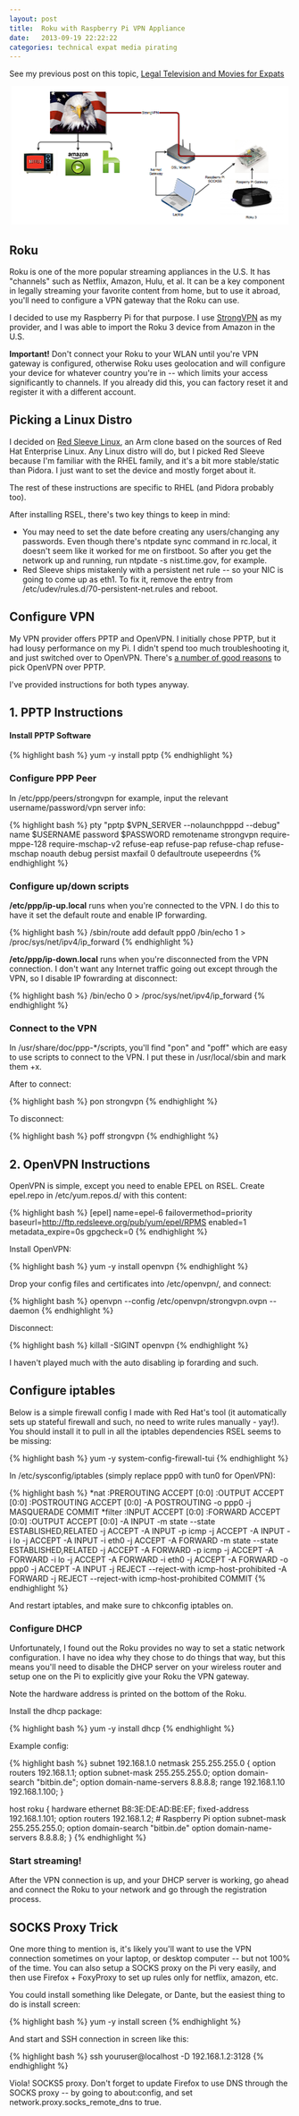```yaml
---
layout: post
title:  Roku with Raspberry Pi VPN Appliance
date:   2013-09-19 22:22:22
categories: technical expat media pirating
---
```


See my previous post on this topic, <a href="/blog/2013/06/legal-television-and-movies-for-expats/">Legal Television and Movies for Expats

<div align="center">
  <a href="/static/images/2013/09/raspberrry_pi.png"><img class="size-full wp-image-862" alt="Diagram of Network Setup" src="/static/images/2013/09/raspberrry_pi.png" width="498" height="248" /></a>
</div>

<h2>Roku</h2>
Roku is one of the more popular streaming appliances in the U.S. It has "channels" such as Netflix, Amazon, Hulu, et al. It can be a key component in legally streaming your favorite content from home, but to use it abroad, you'll need to configure a VPN gateway that the Roku can use.

I decided to use my Raspberry Pi for that purpose. I use <a href="http://strongvpn.com">StrongVPN</a> as my provider, and I was able to import the Roku 3 device from Amazon in the U.S.

<b>Important!</b> Don't connect your Roku to your WLAN until you're VPN gateway is configured, otherwise Roku uses geolocation and will configure your device for whatever country you're in -- which limits your access significantly to channels. If you already did this, you can factory reset it and register it with a different account.
<h2>Picking a Linux Distro</h2>
I decided on <a href="http://wiki.redsleeve.org/index.php/Main_Page">Red Sleeve Linux</a>, an Arm clone based on the sources of Red Hat Enterprise Linux. Any Linux distro will do, but I picked Red Sleeve because I'm familiar with the RHEL family, and it's a bit more stable/static than Pidora. I just want to set the device and mostly forget about it.

The rest of these instructions are specific to RHEL (and Pidora probably too).

After installing RSEL, there's two key things to keep in mind:
<ul>
    <li>You may need to set the date before creating any users/changing any passwords.  Even though there's ntpdate sync command in rc.local, it doesn't seem like it worked for me on firstboot.   So after you get the network up and running, run ntpdate -s nist.time.gov, for example.</li>
    <li>Red Sleeve ships mistakenly with a persistent net rule -- so your NIC is going to come up as eth1.  To fix it, remove the entry from /etc/udev/rules.d/70-persistent-net.rules and reboot.</li>
</ul>
<h2>Configure VPN</h2>
My VPN provider offers PPTP and OpenVPN.  I initially chose PPTP, but it had lousy performance on my Pi.  I didn't spend too much troubleshooting it, and just switched over to OpenVPN.  There's <a href="https://strongvpn.com/compare.shtml">a number of good reasons</a> to pick OpenVPN over PPTP.

I've provided instructions for both types anyway.
<h2>1. PPTP Instructions</h2>
<h4>Install PPTP Software</h4>
{% highlight bash %}
yum -y install pptp
{% endhighlight %}
<h3>Configure PPP Peer</h3>
In /etc/ppp/peers/strongvpn for example, input the relevant username/password/vpn server info:

{% highlight bash %}
pty "pptp $VPN_SERVER --nolaunchpppd --debug"
name $USERNAME
password $PASSWORD
remotename strongvpn
require-mppe-128
require-mschap-v2
refuse-eap
refuse-pap
refuse-chap
refuse-mschap
noauth
debug
persist
maxfail 0
defaultroute
usepeerdns
{% endhighlight %}
<h3>Configure up/down scripts</h3>
<strong>/etc/ppp/ip-up.local</strong> runs when you're connected to the VPN. I do this to have it set the default route and enable IP forwarding.

{% highlight bash %}
/sbin/route add default ppp0
/bin/echo 1 > /proc/sys/net/ipv4/ip_forward
{% endhighlight %}

<strong>/etc/ppp/ip-down.local</strong> runs when you're disconnected from the VPN connection. I don't want any Internet traffic going out except through the VPN, so I disable IP fowrarding at disconnect:

{% highlight bash %}
/bin/echo 0 > /proc/sys/net/ipv4/ip_forward
{% endhighlight %}
<h3>Connect to the VPN</h3>
In /usr/share/doc/ppp-*/scripts, you'll find "pon" and "poff" which are easy to use scripts to connect to the VPN. I put these in /usr/local/sbin and mark them +x.

After to connect:

{% highlight bash %}
pon strongvpn
{% endhighlight %}

To disconnect:

{% highlight bash %}
poff strongvpn
{% endhighlight %}
<h2>2. OpenVPN Instructions</h2>
OpenVPN is simple, except you need to enable EPEL on RSEL. Create epel.repo in /etc/yum.repos.d/ with this content:

{% highlight bash %}
[epel]
name=epel-6
failovermethod=priority
baseurl=http://ftp.redsleeve.org/pub/yum/epel/RPMS
enabled=1
metadata_expire=0s
gpgcheck=0
{% endhighlight %}

Install OpenVPN:

{% highlight bash %}
yum -y install openvpn
{% endhighlight %}

Drop your config files and certificates into /etc/openvpn/, and connect:

{% highlight bash %}
openvpn --config /etc/openvpn/strongvpn.ovpn --daemon
{% endhighlight %}

Disconnect:

{% highlight bash %}
killall -SIGINT openvpn
{% endhighlight %}

I haven't played much with the auto disabling ip forarding and such.
<h2>Configure iptables</h2>
Below is a simple firewall config I made with Red Hat's tool (it automatically sets up stateful firewall and such, no need to write rules manually - yay!). You should install it to pull in all the iptables dependencies RSEL seems to be missing:

{% highlight bash %}
yum -y system-config-firewall-tui
{% endhighlight %}

In /etc/sysconfig/iptables (simply replace ppp0 with tun0 for OpenVPN):

{% highlight bash %}
*nat
:PREROUTING ACCEPT [0:0]
:OUTPUT ACCEPT [0:0]
:POSTROUTING ACCEPT [0:0]
-A POSTROUTING -o ppp0 -j MASQUERADE
COMMIT
*filter
:INPUT ACCEPT [0:0]
:FORWARD ACCEPT [0:0]
:OUTPUT ACCEPT [0:0]
-A INPUT -m state --state ESTABLISHED,RELATED -j ACCEPT
-A INPUT -p icmp -j ACCEPT
-A INPUT -i lo -j ACCEPT
-A INPUT -i eth0 -j ACCEPT
-A FORWARD -m state --state ESTABLISHED,RELATED -j ACCEPT
-A FORWARD -p icmp -j ACCEPT
-A FORWARD -i lo -j ACCEPT
-A FORWARD -i eth0 -j ACCEPT
-A FORWARD -o ppp0 -j ACCEPT
-A INPUT -j REJECT --reject-with icmp-host-prohibited
-A FORWARD -j REJECT --reject-with icmp-host-prohibited
COMMIT
{% endhighlight %}

And restart iptables, and make sure to chkconfig iptables on.
<h3>Configure DHCP</h3>
Unfortunately, I found out the Roku provides no way to set a static network configuration. I have no idea why they chose to do things that way, but this means you'll need to disable the DHCP server on your wireless router and setup one on the Pi to explicitly give your Roku the VPN gateway.

Note the hardware address is printed on the bottom of the Roku.

Install the dhcp package:

{% highlight bash %}
yum -y install dhcp
{% endhighlight %}

Example config:

{% highlight bash %}
subnet 192.168.1.0 netmask 255.255.255.0 {
        option routers                  192.168.1.1;
        option subnet-mask              255.255.255.0;
        option domain-search            "bitbin.de";
        option domain-name-servers      8.8.8.8;
        range                           192.168.1.10 192.168.1.100;
}

host roku {
   hardware ethernet B8:3E:DE:AD:BE:EF;
   fixed-address                   192.168.1.101;
   option routers                  192.168.1.2; # Raspberry Pi
   option subnet-mask              255.255.255.0;
   option domain-search            "bitbin.de"
   option domain-name-servers      8.8.8.8;
}
{% endhighlight %}
<h3>Start streaming!</h3>
After the VPN connection is up, and your DHCP server is working, go ahead and connect the Roku to your network and go through the registration process.
<h2>SOCKS Proxy Trick</h2>
One more thing to mention is, it's likely you'll want to use the VPN connection sometimes on your laptop, or desktop computer -- but not 100% of the time. You can also setup a SOCKS proxy on the Pi very easily, and then use Firefox + FoxyProxy to set up rules only for netflix, amazon, etc.

You could install something like Delegate, or Dante, but the easiest thing to do is install screen:

{% highlight bash %}
yum -y install screen
{% endhighlight %}

And start and SSH connection in screen like this:

{% highlight bash %}
ssh youruser@localhost -D 192.168.1.2:3128
{% endhighlight %}

Viola! SOCKS5 proxy. Don't forget to update Firefox to use DNS through the SOCKS proxy -- by going to about:config, and set network.proxy.socks_remote_dns to true.
